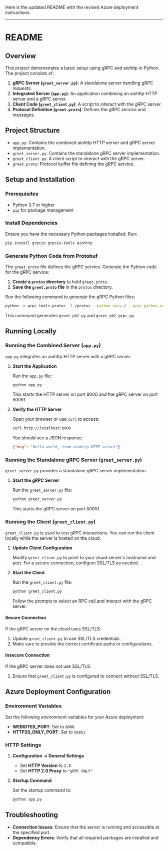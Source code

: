Here is the updated README with the revised Azure deployment instructions:

---

# README

## Overview

This project demonstrates a basic setup using gRPC and aiohttp in Python. The project consists of:

1. **gRPC Server (`greet_server.py`)**: A standalone server handling gRPC requests.
2. **Integrated Server (`app.py`)**: An application combining an aiohttp HTTP server and a gRPC server.
3. **Client Code (`greet_client.py`)**: A script to interact with the gRPC server.
4. **Protocol Definition (`greet.proto`)**: Defines the gRPC service and messages.

## Project Structure

- `app.py`: Contains the combined aiohttp HTTP server and gRPC server implementation.
- `greet_server.py`: Contains the standalone gRPC server implementation.
- `greet_client.py`: A client script to interact with the gRPC server.
- `greet.proto`: Protocol buffer file defining the gRPC service.

## Setup and Installation

### Prerequisites

- Python 3.7 or higher
- `pip` for package management

### Install Dependencies

Ensure you have the necessary Python packages installed. Run:

```bash
pip install grpcio grpcio-tools aiohttp
```

### Generate Python Code from Protobuf

The `greet.proto` file defines the gRPC service. Generate the Python code for the gRPC service:

1. **Create a `protos` directory** to hold `greet.proto`.
2. **Save the `greet.proto` file** in the `protos` directory.

Run the following command to generate the gRPC Python files:

```bash
python -m grpc_tools.protoc -I./protos --python_out=./ --grpc_python_out=./ protos/greet.proto
```

This command generates `greet_pb2.py` and `greet_pb2_grpc.py`.

## Running Locally

### Running the Combined Server (`app.py`)

`app.py` integrates an aiohttp HTTP server with a gRPC server.

1. **Start the Application**

   Run the `app.py` file:

   ```bash
   python app.py
   ```

   This starts the HTTP server on port 8000 and the gRPC server on port 50051.

2. **Verify the HTTP Server**

   Open your browser or use `curl` to access:

   ```bash
   curl http://localhost:8000
   ```

   You should see a JSON response:

   ```json
   {"msg": "Hello world, from aiohttp HTTP server"}
   ```

### Running the Standalone gRPC Server (`greet_server.py`)

`greet_server.py` provides a standalone gRPC server implementation.

1. **Start the gRPC Server**

   Run the `greet_server.py` file:

   ```bash
   python greet_server.py
   ```

   This starts the gRPC server on port 50051.

### Running the Client (`greet_client.py`)

`greet_client.py` is used to test gRPC interactions. You can run the client locally while the server is hosted on the cloud.

1. **Update Client Configuration**

   Modify `greet_client.py` to point to your cloud server's hostname and port. For a secure connection, configure SSL/TLS as needed.

2. **Start the Client**

   Run the `greet_client.py` file:

   ```bash
   python greet_client.py
   ```

   Follow the prompts to select an RPC call and interact with the gRPC server.

#### Secure Connection

If the gRPC server on the cloud uses SSL/TLS:

1. Update `greet_client.py` to use SSL/TLS credentials.
2. Make sure to provide the correct certificate paths or configurations.

#### Insecure Connection

If the gRPC server does not use SSL/TLS:

1. Ensure that `greet_client.py` is configured to connect without SSL/TLS.

## Azure Deployment Configuration

### Environment Variables

Set the following environment variables for your Azure deployment:

- **WEBSITES_PORT**: Set to `8000`
- **HTTP20_ONLY_PORT**: Set to `50051`

### HTTP Settings

1. **Configuration -> General Settings**

   - Set **HTTP Version** to `2.0`
   - Set **HTTP 2.0 Proxy** to `"gRPC ONLY"`

2. **Startup Command**

   Set the startup command to:

   ```bash
   python app.py
   ```

## Troubleshooting

- **Connection Issues**: Ensure that the server is running and accessible at the specified port.
- **Dependency Errors**: Verify that all required packages are installed and compatible.

